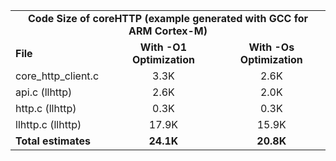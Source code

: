 <table>
    <tr>
        <td colspan="3"><center><b>Code Size of coreHTTP (example generated with GCC for ARM Cortex-M)</b></center></td>
    </tr>
    <tr>
        <td><b>File</b></td>
        <td><b><center>With -O1 Optimization</center></b></td>
        <td><b><center>With -Os Optimization</center></b></td>
    </tr>
    <tr>
        <td>core_http_client.c</td>
        <td><center>3.3K</center></td>
        <td><center>2.6K</center></td>
    </tr>
    <tr>
        <td>api.c (llhttp)</td>
        <td><center>2.6K</center></td>
        <td><center>2.0K</center></td>
    </tr>
    <tr>
        <td>http.c (llhttp)</td>
        <td><center>0.3K</center></td>
        <td><center>0.3K</center></td>
    </tr>
    <tr>
        <td>llhttp.c (llhttp)</td>
        <td><center>17.9K</center></td>
        <td><center>15.9K</center></td>
    </tr>
    <tr>
        <td><b>Total estimates</b></td>
        <td><b><center>24.1K</center></b></td>
        <td><b><center>20.8K</center></b></td>
    </tr>
</table>
